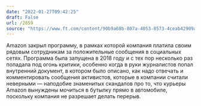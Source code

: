 ```yaml
---
date: "2022-01-27T09:42:25"
draft: False
url: /2859
source: "https://www.ft.com/content/90b9a68b-807a-4053-8573-4ceab42909a6"
---
```


Amazon закрыл программу, в рамках которой компания платила своим рядовым сотрудникам за положительные сообщения в социальных сетях. Программа была запущена в 2018 году и с тех пор несколько раз попадала под огонь критики, особенно когда в руки журналистов попал внутренний документ, в котором было описано, как надо отвечать и комментировать сообщения активистов, которые в компании считали неверными — наподобие знаменитых скандалов про то, что курьеры Amazon вынуждены мочиться в бутылку прямо в автомобиле, поскольку компания не разрешает делать перерыв.
